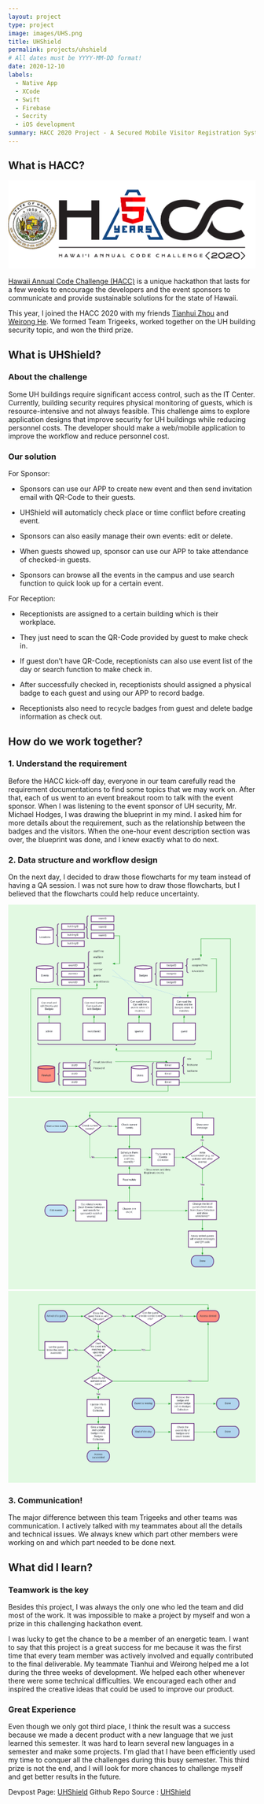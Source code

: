 ```yaml
---
layout: project
type: project
image: images/UHS.png
title: UHShield
permalink: projects/uhshield
# All dates must be YYYY-MM-DD format!
date: 2020-12-10
labels:
  - Native App
  - XCode
  - Swift
  - Firebase
  - Secrity
  - iOS development
summary: HACC 2020 Project - A Secured Mobile Visitor Registration System.
---
```


## What is HACC?

<img class="ui big right image" src="../images/HACC.png">

<a href="https://hacc.hawaii.gov/">Hawaii Annual Code Challenge (HACC)</a> is a unique hackathon that lasts for a few weeks to encourage the developers and the event sponsors to communicate and provide sustainable solutions for the state of Hawaii.

This year, I joined the HACC 2020 with my friends <a href="https://tianhuizhou.github.io/">Tianhui Zhou</a> and <a href="https://heweiron.github.io/">Weirong He</a>. We formed Team Trigeeks, worked together on the UH building security topic, and won the third prize.

## What is UHShield?

### About the challenge

Some UH buildings require significant access control, such as the IT Center. Currently, building security requires physical monitoring of guests, which is resource-intensive and not always feasible. This challenge aims to explore application designs that improve security for UH buildings while reducing personnel costs. The developer should make a web/mobile application to improve the workflow and reduce personnel cost.

### Our solution

<div class="ui embed" data-source="youtube" data-id="YX9HWBJndsU" >
</div>

For Sponsor:

- Sponsors can use our APP to create new event and then send invitation email with QR-Code to their guests.

- UHShield will automaticly check place or time conflict before creating event.

- Sponsors can also easily manage their own events: edit or delete.

- When guests showed up, sponsor can use our APP to take attendance of checked-in guests.

- Sponsors can browse all the events in the campus and use search function to quick look up for a certain event.


For Reception:

- Receptionists are assigned to a certain building which is their workplace.

- They just need to scan the QR-Code provided by guest to make check in.

- If guest don’t have QR-Code, receptionists can also use event list of the day or search function to make check in.

- After successfully checked in, receptionists should assigned a physical badge to each guest and using our APP to record badge.

- Receptionists also need to recycle badges from guest and delete badge information as check out.



## How do we work together?

### 1. Understand the requirement

Before the HACC kick-off day, everyone in our team carefully read the requirement documentations to find some topics that we may work on. After that, each of us went to an event breakout room to talk with the event sponsor. When I was listening to the event sponsor of UH security, Mr. Michael Hodges, I was drawing the blueprint in my mind. I asked him for more details about the requirement, such as the relationship between the badges and the visitors. When the one-hour event description section was over, the blueprint was done, and I knew exactly what to do next.

### 2. Data structure and workflow design

On the next day, I decided to draw those flowcharts for my team instead of having a QA session. I was not sure how to draw those flowcharts, but I believed that the flowcharts could help reduce uncertainty.

<img class="ui big right image" src="../images/uhs_data.png">
<img class="ui big right image" src="../images/uhs_sponsor.png">
<img class="ui big right image" src="../images/uhs_reception.png">


### 3. Communication!

The major difference between this team Trigeeks and other teams was communication. I actively talked with my teammates about all the details and technical issues. We always knew which part other members were working on and which part needed to be done next.

## What did I learn?

### Teamwork is the key

Besides this project, I was always the only one who led the team and did most of the work. It was impossible to make a project by myself and won a prize in this challenging hackathon event.

I was lucky to get the chance to be a member of an energetic team. I want to say that this project is a great success for me because it was the first time that every team member was actively involved and equally contributed to the final deliverable. My teammate Tianhui and Weirong helped me a lot during the three weeks of development. We helped each other whenever there were some technical difficulties. We encouraged each other and inspired the creative ideas that could be used to improve our product.

### Great Experience

Even though we only got third place, I think the result was a success because we made a decent product with a new language that we just learned this semester. It was hard to learn several new languages in a semester and make some projects. I'm glad that I have been efficiently used my time to conquer all the challenges during this busy semester. This third prize is not the end, and I will look for more chances to challenge myself and get better results in the future.

Devpost Page: <a href="https://devpost.com/software/uhshield">UHShield</a>
Github Repo Source : <a href="https://github.com/HACC2020/Trigeeks"><i class="large github icon "></i>UHShield</a>
